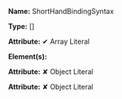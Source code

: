 **Name:** ShortHandBindingSyntax

**Type:** []

**Attribute:** ✔ Array Literal

**Element(s):**

**Attribute:** ✘ Object Literal

**Attribute:** ✘ Object Literal


